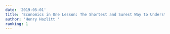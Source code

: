 ```yaml
---
date: '2019-05-01'
title: 'Economics in One Lesson: The Shortest and Surest Way to Understand Basic Economics'
author: 'Henry Hazlitt '
ranking: 1
---
```

